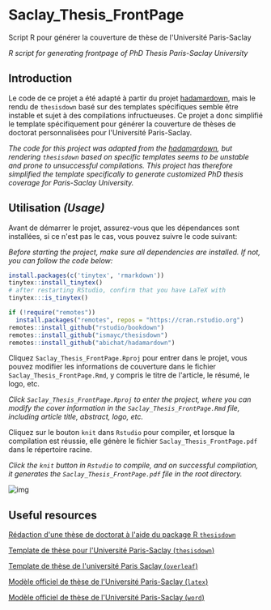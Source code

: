 # Saclay_Thesis_FrontPage
Script R pour générer la couverture de thèse de l'Université Paris-Saclay

_R script for generating frontpage of PhD Thesis Paris-Saclay University_

## Introduction

Le code de ce projet a été adapté à partir du projet [hadamardown](https://github.com/abichat/hadamardown), mais le rendu de `thesisdown` basé sur des templates spécifiques semble être instable et sujet à des compilations infructueuses. Ce projet a donc simplifié le template spécifiquement pour générer la couverture de thèses de doctorat personnalisées pour l'Université Paris-Saclay.

_The code for this project was adapted from the [hadamardown](https://github.com/abichat/hadamardown), but rendering `thesisdown` based on specific templates seems to be unstable and prone to unsuccessful compilations. This project has therefore simplified the template specifically to generate customized PhD thesis coverage for Paris-Saclay University._

## Utilisation _(Usage)_

Avant de démarrer le projet, assurez-vous que les dépendances sont installées, si ce n'est pas le cas, vous pouvez suivre le code suivant:

_Before starting the project, make sure all dependencies are installed. If not, you can follow the code below:_

```r
install.packages(c('tinytex', 'rmarkdown'))
tinytex::install_tinytex()
# after restarting RStudio, confirm that you have LaTeX with
tinytex:::is_tinytex()

if (!require("remotes")) 
  install.packages("remotes", repos = "https://cran.rstudio.org")
remotes::install_github("rstudio/bookdown")
remotes::install_github("ismayc/thesisdown")
remotes::install_github("abichat/hadamardown")
```

Cliquez `Saclay_Thesis_FrontPage.Rproj` pour entrer dans le projet, vous pouvez modifier les informations de couverture dans le fichier `Saclay_Thesis_FrontPage.Rmd`, y compris le titre de l'article, le résumé, le logo, etc.

_Click `Saclay_Thesis_FrontPage.Rproj` to enter the project, where you can modify the cover information in the `Saclay_Thesis_FrontPage.Rmd` file, including article title, abstract, logo, etc._

Cliquez sur le bouton `knit` dans `Rstudio` pour compiler, et lorsque la compilation est réussie, elle génère le fichier `Saclay_Thesis_FrontPage.pdf` dans le répertoire racine.

_Click the `knit` button in `Rstudio` to compile, and on successful compilation, it generates the `Saclay_Thesis_FrontPage.pdf` file in the root directory._

![img](https://www.staringatr.com/images/knitr.png?width=30pc)

## Useful resources

[Rédaction d'une thèse de doctorat à l'aide du package R `thesisdown`](https://github.com/ismayc/thesisdown)

[Template de thèse pour l'Université Paris-Saclay (`thesisdown`)](https://github.com/abichat/hadamardown)

[Template de thèse de l'université Paris Saclay (`overleaf`)](https://www.overleaf.com/latex/templates/phd-thesis-paris-saclay-university-template/ffscrjgtyxfm)

[Modèle officiel de thèse de l'Université Paris-Saclay (`latex`)](https://www.universite-paris-saclay.fr/sites/default/files/2023-02/official_template_phd_universite-paris_saclay.zip)

[Modèle officiel de thèse de l'Université Paris-Saclay (`word`)](https://www.universite-paris-saclay.fr/sites/default/files/2022-11/2022_10_31_couverture_de_these.docx)
